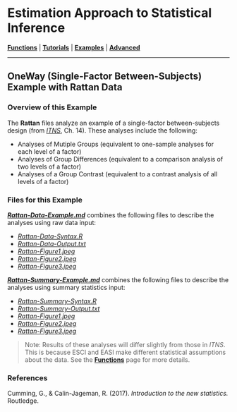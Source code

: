 # Estimation Approach to Statistical Inference

[**Functions**](../../A-Functions) | 
[**Tutorials**](../../B-Tutorials) | 
[**Examples**](../../C-Examples) | 
[**Advanced**](../../D-Advanced)

---

## OneWay (Single-Factor Between-Subjects) Example with Rattan Data

### Overview of this Example

The **Rattan** files analyze an example of a single-factor between-subjects design (from _[ITNS](https://thenewstatistics.com/itns/ "Introduction to the New Statistics")_, Ch. 14). These analyses include the following:

- Analyses of Mutiple Groups (equivalent to one-sample analyses for each level of a factor)
- Analyses of Group Differences (equivalent to a comparison analysis of two levels of a factor)
- Analyses of a Group Contrast (equivalent to a contrast analysis of all levels of a factor)

### Files for this Example

[**_Rattan-Data-Example.md_**](./Rattan-Summary-Example.md) combines the following files to describe the analyses using raw data input:

- [_Rattan-Data-Syntax.R_](./Rattan-Data-Syntax.R)
- [_Rattan-Data-Output.txt_](./Rattan-Data-Output.txt)
- [_Rattan-Figure1.jpeg_](./Rattan-Figure1.jpeg)
- [_Rattan-Figure2.jpeg_](./Rattan-Figure2.jpeg)
- [_Rattan-Figure3.jpeg_](./Rattan-Figure3.jpeg) 

[**_Rattan-Summary-Example.md_**](./Rattan-Summary-Example.md) combines the following files to describe the analyses using summary statistics input:

- [_Rattan-Summary-Syntax.R_](./Rattan-Summary-Syntax.R)
- [_Rattan-Summary-Output.txt_](./Rattan-Summary-Output.txt)
- [_Rattan-Figure1.jpeg_](./Rattan-Figure1.jpeg)
- [_Rattan-Figure2.jpeg_](./Rattan-Figure2.jpeg)
- [_Rattan-Figure3.jpeg_](./Rattan-Figure3.jpeg) 

> Note: Results of these analyses will differ slightly from those in _ITNS_. This is because ESCI and EASI make different statistical assumptions about the data. See the [**Functions**](../../A-Functions) page for more details.

### References

Cumming, G., & Calin-Jageman, R. (2017). _Introduction to the new statistics._ Routledge.
